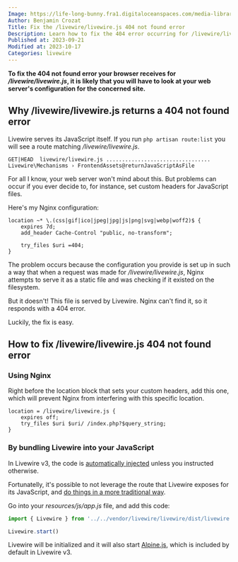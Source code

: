 ```yaml
---
Image: https://life-long-bunny.fra1.digitaloceanspaces.com/media-library/production/196/z0tPraLQOcwIbGEhB7AcGYZZdvlHaJ-metabGl2ZXdpcmUtanMtNDA0LW5vdC1mb3VuZC5qcGc%3D-.jpg
Author: Benjamin Crozat
Title: Fix the /livewire/livewire.js 404 not found error
Description: Learn how to fix the 404 error occurring for /livewire/livewire.js.
Published at: 2023-09-21
Modified at: 2023-10-17
Categories: livewire
---
```


**To fix the 404 not found error your browser receives for */livewire/livewire.js*, it is likely that you will have to look at your web server's configuration for the concerned site.**

## Why /livewire/livewire.js returns a 404 not found error

Livewire serves its JavaScript itself. If you run `php artisan route:list` you will see a route matching */livewire/livewire.js*.

```
GET|HEAD  livewire/livewire.js ................................. Livewire\Mechanisms › FrontendAssets@returnJavaScriptAsFile
```

For all I know, your web server won't mind about this. But problems can occur if you ever decide to, for instance, set custom headers for JavaScript files.

Here's my Nginx configuration:

```
location ~* \.(css|gif|ico|jpeg|jpg|js|png|svg|webp|woff2)$ {
    expires 7d;
    add_header Cache-Control "public, no-transform";

    try_files $uri =404;
}
```

The problem occurs because the configuration you provide is set up in such a way that when a request was made for */livewire/livewire.js*, Nginx attempts to serve it as a static file and was checking if it existed on the filesystem.

But it doesn't! This file is served by Livewire. Nginx can't find it, so it responds with a 404 error.

Luckily, the fix is easy.

## How to fix /livewire/livewire.js 404 not found error

### Using Nginx

Right before the location block that sets your custom headers, add this one, which will prevent Nginx from interfering with this specific location. 

```
location = /livewire/livewire.js {
    expires off;
    try_files $uri $uri/ /index.php?$query_string;
}
```

### By bundling Livewire into your JavaScript

In Livewire v3, the code is [automatically injected](https://livewire.laravel.com/docs/installation#manually-including-livewires-frontend-assets) unless you instructed otherwise.

Fortunatelly, it's possible to not leverage the route that Livewire exposes for its JavaScript, and [do things in a more traditional way](https://livewire.laravel.com/docs/installation#manually-bundling-livewire-and-alpine).

Go into your *resources/js/app.js* file, and add this code:

```js
import { Livewire } from '../../vendor/livewire/livewire/dist/livewire.esm'

Livewire.start()
```

Livewire will be initialized and it will also start [Alpine.js](/alpine-js), which is included by default in Livewire v3.